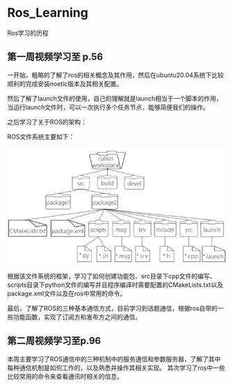 # Ros_Learning
Ros学习的历程

## 第一周视频学习至 p.56
一开始，粗略的了解了ros的相关概念及其作用，然后在ubuntu20.04系统下比较顺利的完成安装noetic版本及其相关配置。

然后了解了launch文件的使用，自己的理解就是launch相当于一个脚本的作用，当运行launch文件时，可以一次执行多个任务节点，能够简便我们的操作。

之后学习了关于ROS的架构：

ROS文件系统主要如下：

![文件系统](./README.assets/文件系统.jpg)

根据该文件系统的框架，学习了如何创建功能包、src目录下cpp文件的编写、scripts目录下python文件的编写并且程序编译时需要配置的CMakeLists.txt以及package.xml文件以及在ros中常用的命令。

最后，了解了ROS的三种基本通信方式，目前学习到话题通信，根据ros自带的一些功能函数，实现了订阅方和发布方之间的通信。


## 第二周视频学习至p.96
本周主要学习了ROS通信中的三种机制中的服务通信和参数服务器，了解了其中每种通信机制是如何工作的，以及熟悉并操作其相关实现。
其次学习了ros中一些比较常用的命令来查看通讯时相关的信息。